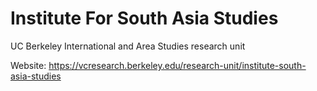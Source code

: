 # Institute For South Asia Studies
UC Berkeley International and Area Studies research unit

Website: https://vcresearch.berkeley.edu/research-unit/institute-south-asia-studies
